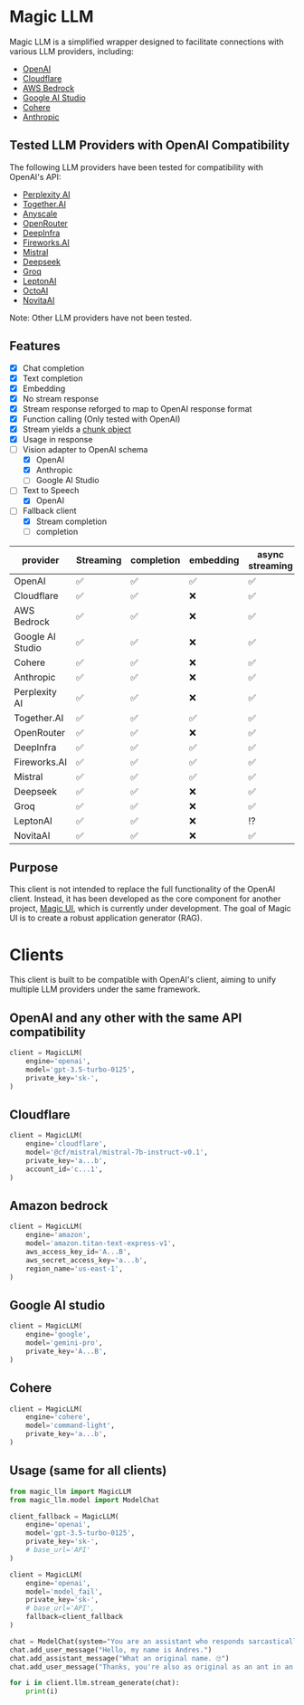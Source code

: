 # Magic LLM

Magic LLM is a simplified wrapper designed to facilitate connections with various LLM providers, including:

- [OpenAI](https://platform.openai.com/docs/api-reference)
- [Cloudflare](https://developers.cloudflare.com/workers-ai/models/text-generation/#responses)
- [AWS Bedrock](https://aws.amazon.com/bedrock/)
- [Google AI Studio](https://ai.google.dev/tutorials/rest_quickstart)
- [Cohere](https://docs.cohere.com/reference/chat)
- [Anthropic](https://docs.anthropic.com/claude/reference/getting-started-with-the-api)

## Tested LLM Providers with OpenAI Compatibility

The following LLM providers have been tested for compatibility with OpenAI's API:

- [Perplexity AI](https://docs.perplexity.ai/reference/post_chat_completions)
- [Together.AI](https://docs.together.ai/docs/openai-api-compatibility)
- [Anyscale](https://docs.endpoints.anyscale.com/examples/work-with-openai)
- [OpenRouter](https://openrouter.ai/docs#requests)
- [DeepInfra](https://deepinfra.com/docs/advanced/openai_api)
- [Fireworks.AI](https://readme.fireworks.ai/reference/createchatcompletion)
- [Mistral](https://docs.mistral.ai/api/#operation/createChatCompletion)
- [Deepseek](https://platform.deepseek.com/docs)
- [Groq](https://console.groq.com/docs/openai)
- [LeptonAI](https://www.lepton.ai/docs/public_models/model_apis)
- [OctoAI](https://octo.ai/docs/text-gen-solution/rest-api)
- [NovitaAI](https://novita.ai/get-started/llm.html)

Note: Other LLM providers have not been tested.

## Features

- [x] Chat completion
- [x] Text completion
- [x] Embedding
- [x] No stream response
- [x] Stream response reforged to map to OpenAI response format
- [x] Function calling (Only tested with OpenAI)
- [x] Stream yields a [chunk object](https://platform.openai.com/docs/api-reference/chat/streaming)
- [x] Usage in response
- [ ] Vision adapter to OpenAI schema
  - [x] OpenAI
  - [x] Anthropic
  - [ ] Google AI Studio
- [ ] Text to Speech
  - [x] OpenAI
- [ ] Fallback client
  - [x] Stream completion
  - [ ] completion

| provider         | Streaming | completion | embedding | async streaming | async completion | async embedding |
|------------------|-----------|------------|-----------|-----------------|------------------|-----------------|
| OpenAI           | ✅         | ✅          | ✅         | ✅               | ✅                | ❌               |
| Cloudflare       | ✅         | ✅          | ❌         | ✅               | ✅                | ❌               |
| AWS Bedrock      | ✅         | ✅          | ❌         | ✅               | ✅                | ❌               |
| Google AI Studio | ✅         | ✅          | ❌         | ✅               | ✅                | ❌               |
| Cohere           | ✅         | ✅          | ❌         | ✅               | ✅                | ❌               |
| Anthropic        | ✅         | ✅          | ❌         | ✅               | ✅                | ❌               |
| Perplexity AI    | ✅         | ✅          | ❌         | ✅               | ✅                | ❌               |
| Together.AI      | ✅         | ✅          | ✅         | ✅               | ✅                | ❌               |
| OpenRouter       | ✅         | ✅          | ❌         | ✅               | ✅                | ❌               |
| DeepInfra        | ✅         | ✅          | ✅         | ✅               | ✅                | ❌               |
| Fireworks.AI     | ✅         | ✅          | ✅         | ✅               | ✅                | ❌               |
| Mistral          | ✅         | ✅          | ✅         | ✅               | ✅                | ❌               |
| Deepseek         | ✅         | ✅          | ❌         | ✅               | ✅                | ❌               |
| Groq             | ✅         | ✅          | ❌         | ✅               | ✅                | ❌               |
| LeptonAI         | ✅         | ✅          | ❌         | ⁉               | ✅                | ❌               |
| NovitaAI         | ✅         | ✅          | ❌         | ✅               | ✅                | ❌               |

## Purpose

This client is not intended to replace the full functionality of the OpenAI client. Instead, it has been developed as
the core component for another project, [Magic UI](https://talk.novus.chat/), which is currently under development. The
goal of Magic UI is to create a robust application generator (RAG).

# Clients

This client is built to be compatible with OpenAI's client, aiming to unify multiple LLM providers under the same
framework.

## OpenAI and any other with the same API compatibility

```python
client = MagicLLM(
    engine='openai',
    model='gpt-3.5-turbo-0125',
    private_key='sk-',
)
```

## Cloudflare

```python
client = MagicLLM(
    engine='cloudflare',
    model='@cf/mistral/mistral-7b-instruct-v0.1',
    private_key='a...b',
    account_id='c...1',
)
```

## Amazon bedrock

```python
client = MagicLLM(
    engine='amazon',
    model='amazon.titan-text-express-v1',
    aws_access_key_id='A...B',
    aws_secret_access_key='a...b',
    region_name='us-east-1',
)
```

## Google AI studio

```python
client = MagicLLM(
    engine='google',
    model='gemini-pro',
    private_key='A...B',
)
```

## Cohere

```python
client = MagicLLM(
    engine='cohere',
    model='command-light',
    private_key='a...b',
)
```

## Usage (same for all clients)

```python
from magic_llm import MagicLLM
from magic_llm.model import ModelChat

client_fallback = MagicLLM(
    engine='openai',
    model='gpt-3.5-turbo-0125',
    private_key='sk-',
    # base_url='API'
)

client = MagicLLM(
    engine='openai',
    model='model_fail',
    private_key='sk-',
    # base_url='API',
    fallback=client_fallback
)

chat = ModelChat(system="You are an assistant who responds sarcastically.")
chat.add_user_message("Hello, my name is Andres.")
chat.add_assistant_message("What an original name. 🙄")
chat.add_user_message("Thanks, you're also as original as an ant in an anthill.")

for i in client.llm.stream_generate(chat):
    print(i)
```